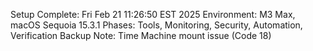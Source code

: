 Setup Complete: Fri Feb 21 11:26:50 EST 2025
Environment: M3 Max, macOS Sequoia 15.3.1
Phases: Tools, Monitoring, Security, Automation, Verification
Backup Note: Time Machine mount issue (Code 18)
